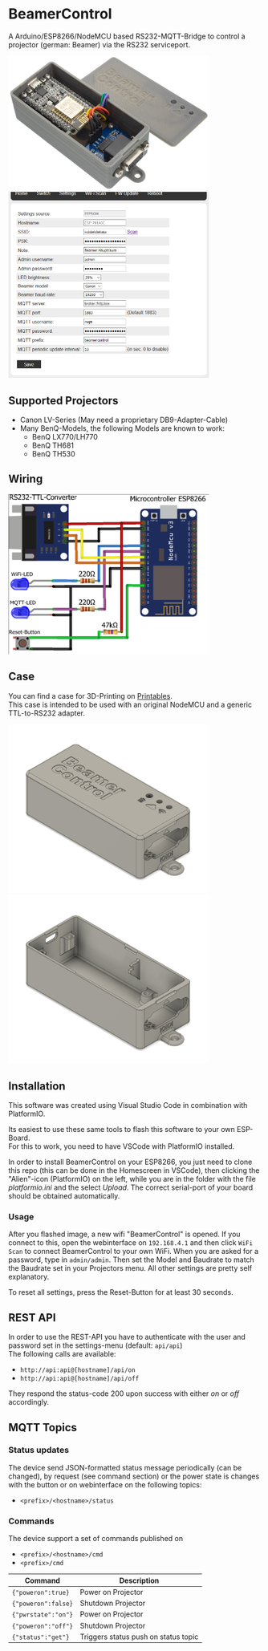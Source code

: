 # BeamerControl

A Arduino/ESP8266/NodeMCU based RS232-MQTT-Bridge to control a projector (german: Beamer) via the RS232 serviceport.

<img src=".github/beamercontrol.jpg" width="400" />
<img src=".github/settings.png" width="400" />


## Supported Projectors

- Canon LV-Series (May need a proprietary DB9-Adapter-Cable)
- Many BenQ-Models, the following Models are known to work:
	- BenQ LX770/LH770
	- BenQ TH681
	- BenQ TH530

## Wiring

<img src=".github/wiring.png" width="400" />

## Case

You can find a case for 3D-Printing on [Printables](https://www.printables.com/model/465783-beamercontrol-rs232-mqtt-bridge-to-control-a-beame).  
This case is intended to be used with an original NodeMCU and a generic TTL-to-RS232 adapter.

<img src=".github/rendering1.png" width="400" />
<img src=".github/rendering2.png" width="400" />

## Installation
This software was created using Visual Studio Code in combination with PlatformIO.  

Its easiest to use these same tools to flash this software to your own ESP-Board.  
For this to work, you need to have VSCode with PlatformIO installed.  

In order to install BeamerControl on your ESP8266, you just need to clone this repo (this can be done in the Homescreen in VSCode), then clicking the "Alien"-icon (PlatformIO) on the left, while you are in the folder with the file *platformio.ini* and the select *Upload*. The correct serial-port of your board should be obtained automatically.  

### Usage
After you flashed image, a new wifi "BeamerControl" is opened.
If you connect to this, open the webinterface on `192.168.4.1` and then click `WiFi Scan` to connect BeamerControl to your own WiFi. When you are asked for a password, type in `admin/admin`. Then set the Model and Baudrate to match the Baudrate set in your Projectors menu. All other settings are pretty self explanatory.  

To reset all settings, press the Reset-Button for at least 30 seconds.

## REST API

In order to use the REST-API you have to authenticate with the user and password set in the settings-menu (default: `api/api`)  
The following calls are available:
- `http://api:api@[hostname]/api/on`  
- `http://api:api@[hostname]/api/off`  

They respond the status-code 200 upon success with either *on* or *off* accordingly.

## MQTT Topics

### Status updates

The device send JSON-formatted status message periodically (can be changed), by request (see command section) or the power state is changes with the button or on webinterface on the following topics:

- `<prefix>/<hostname>/status`

### Commands

The device support a set of commands published on

- `<prefix>/<hostname>/cmd`
- `<prefix>/cmd`

| Command             | Description                          |
| ------------------- | ------------------------------------ |
| `{"poweron":true}`  | Power on Projector                   |
| `{"poweron":false}` | Shutdown Projector                   |
| `{"pwrstate":"on"}` | Power on Projector                   |
| `{"poweron":"off"}` | Shutdown Projector                   |
| `{"status":"get"}`  | Triggers status push on status topic |
